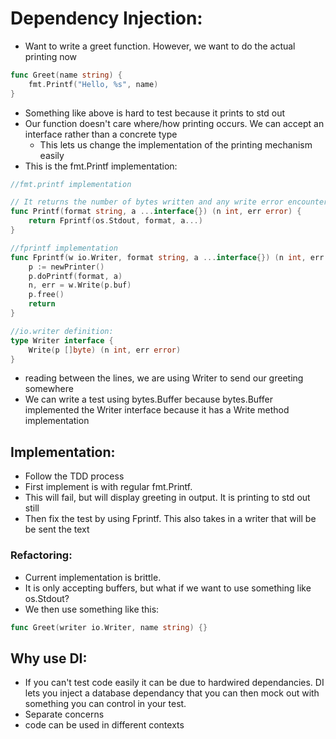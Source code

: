 # Dependency Injection:

- Want to write a greet function. However, we want to do the actual printing now
```go
func Greet(name string) {
    fmt.Printf("Hello, %s", name)
}
```
- Something like above is hard to test because it prints to std out
- Our function doesn't care where/how printing occurs. We can accept an interface rather than a concrete type
	- This lets us change the implementation of the printing mechanism easily
- This is the fmt.Printf implementation:
```go
//fmt.printf implementation

// It returns the number of bytes written and any write error encountered.
func Printf(format string, a ...interface{}) (n int, err error) {
    return Fprintf(os.Stdout, format, a...)
}

//fprintf implementation
func Fprintf(w io.Writer, format string, a ...interface{}) (n int, err error) {
    p := newPrinter()
    p.doPrintf(format, a)
    n, err = w.Write(p.buf)
    p.free()
    return
}

//io.writer definition:
type Writer interface {
    Write(p []byte) (n int, err error)
}

```
- reading between the lines, we are using Writer to send our greeting somewhere
- We can write a test using bytes.Buffer because bytes.Buffer implemented the Writer interface because it has a Write method implementation

## Implementation:
- Follow the TDD process
- First implement is with regular fmt.Printf.
- This will fail, but will display greeting in output. It is printing to std out still
- Then fix the test by using Fprintf. This also takes in a writer that will be be sent the text

### Refactoring:
- Current implementation is brittle. 
- It is only accepting buffers, but what if we want to use something like os.Stdout?
- We then use something like this:
```go
func Greet(writer io.Writer, name string) {}
```

## Why use DI:
- If you can't test code easily it can be due to hardwired dependancies. DI lets you inject a database dependancy that you can then mock out with something you can control in your test.
- Separate concerns
- code can be used in different contexts